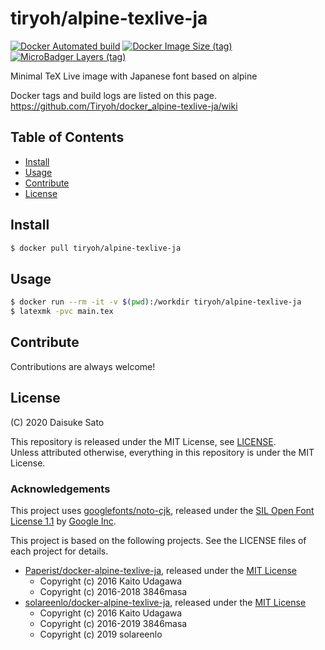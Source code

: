 # tiryoh/alpine-texlive-ja

[![Docker Automated build](https://img.shields.io/docker/automated/tiryoh/alpine-texlive-ja.svg)](https://hub.docker.com/r/tiryoh/alpine-texlive-ja/)
[![Docker Image Size (tag)](https://img.shields.io/docker/image-size/tiryoh/alpine-texlive-ja/latest)](https://hub.docker.com/r/tiryoh/alpine-texlive-ja/tags?page=1&name=latest)
[![MicroBadger Layers (tag)](https://img.shields.io/microbadger/layers/tiryoh/alpine-texlive-ja/latest)](https://hub.docker.com/r/tiryoh/alpine-texlive-ja/tags?page=1&name=latest)


Minimal TeX Live image with Japanese font based on alpine

Docker tags and build logs are listed on this page.  
https://github.com/Tiryoh/docker_alpine-texlive-ja/wiki

## Table of Contents

- [Install](#install)
- [Usage](#usage)
- [Contribute](#contribute)
- [License](#license)

## Install

```bash
$ docker pull tiryoh/alpine-texlive-ja
```

## Usage

```bash
$ docker run --rm -it -v $(pwd):/workdir tiryoh/alpine-texlive-ja
$ latexmk -pvc main.tex
```

## Contribute

Contributions are always welcome!

## License

(C) 2020 Daisuke Sato

This repository is released under the MIT License, see [LICENSE](./LICENSE).  
Unless attributed otherwise, everything in this repository is under the MIT License.

### Acknowledgements

This project uses [googlefonts/noto-cjk](https://github.com/googlefonts/noto-cjk), released under the [SIL Open Font License 1.1](https://github.com/googlefonts/noto-cjk/blob/be6c059ac1587e556e2412b27f5155c8eb3ddbe6/LICENSE) by [Google Inc](https://www.google.com/get/noto/help/cjk/).

This project is based on the following projects.  See the LICENSE files of each project for details.

* [Paperist/docker-alpine-texlive-ja](https://github.com/Paperist/docker-alpine-texlive-ja), released under the [MIT License](https://github.com/Paperist/docker-alpine-texlive-ja/blob/2c21cd26e049c040d879ac5686b99514851916a4/LICENSE)
  * Copyright (c) 2016 Kaito Udagawa
  * Copyright (c) 2016-2018 3846masa
* [solareenlo/docker-alpine-texlive-ja](https://github.com/solareenlo/docker-alpine-texlive-ja), released under the [MIT License](https://github.com/solareenlo/docker-alpine-texlive-ja/blob/a75eb10f7fb06258f2b98c3490afe4c355b451e5/LICENSE)
  * Copyright (c) 2016 Kaito Udagawa
  * Copyright (c) 2016-2019 3846masa
  * Copyright (c) 2019 solareenlo
